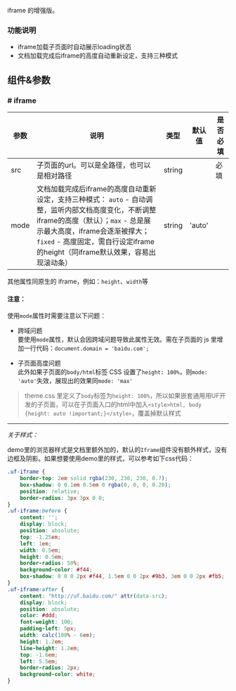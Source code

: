 iframe 的增强版。

### 功能说明  
* iframe加载子页面时自动展示loading状态
* 文档加载完成后iframe的高度自动重新设定，支持三种模式


## 组件&参数

### # iframe

参数 | 说明 | 类型 | 默认值 | 是否必填
---- | ---- | ----- | ----- | -----
src | 子页面的url。可以是全路径，也可以是相对路径 | string |  | 必填
mode | 文档加载完成后iframe的高度自动重新设定，支持三种模式： `auto` - 自动调整，监听内部文档高度变化，不断调整iframe的高度（默认）；`max` - 总是展示最大高度，iframe会逐渐被撑大；`fixed` - 高度固定，需自行设定iframe的height（同iframe默认效果，容易出现滚动条） | string | 'auto' | 

其他属性同原生的 iframe，例如：`height`、`width`等

#### 注意：
使用`mode`属性时需要注意以下问题：

* 跨域问题  
要使用`mode`属性，默认会因跨域问题导致此属性无效。需在子页面的 js 里增加一行代码：`document.domain = 'baidu.com';`

* 子页面高度问题  
此外如果子页面的`body/html`标签 CSS 设置了`height: 100%`，则`mode: 'auto'`失效，展现出的效果同`mode: 'max'`
> theme.css 里定义了`body`标签为`height: 100%`，所以如果嵌套通用用UF开发的子页面，可以在子页面入口的html中加入`<style>html, body {height: auto !important;}</style>`，覆盖掉默认样式

---

*关于样式：*

demo里的浏览器样式是文档里额外加的，默认的`Iframe`组件没有额外样式，没有边框及阴影。如果想要使用demo里的样式，可以参考如下css代码：
```css
.uf-iframe {
    border-top: 2em solid rgba(230, 230, 230, 0.7);
    box-shadow: 0 0.1em 0.5em 0 rgba(0, 0, 0, 0.28);
    position: relative;
    border-radius: 3px 3px 0 0;
}
.uf-iframe:before {
    content: '';
    display: block;
    position: absolute;
    top: -1.25em;
    left: 1em;
    width: 0.5em;
    height: 0.5em;
    border-radius: 50%;
    background-color: #f44;
    box-shadow: 0 0 0 2px #f44, 1.5em 0 0 2px #9b3, 3em 0 0 2px #fb5;
}
.uf-iframe:after {
    content: "http://uf.baidu.com/" attr(data-src);
    display: block;
    position: absolute;
    color: #ddd;
    font-weight: 100;
    padding-left: 5px;
    width: calc(100% - 6em);
    height: 1.2em;
    line-height: 1.2em;
    top: -1.6em;
    left: 5.5em;
    border-radius: 2px;
    background-color: white;
}
```